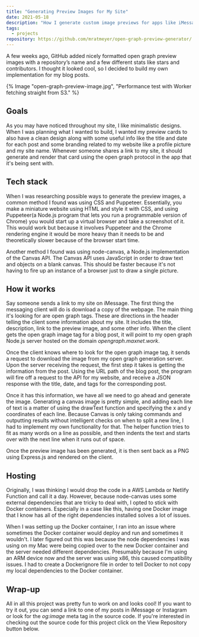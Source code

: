 ```yaml
---
title: "Generating Preview Images for My Site"
date: 2021-05-18
description: "How I generate custom image previews for apps like iMessage and Signal."
tags:
  - projects
repository: https://github.com/mratmeyer/open-graph-preview-generator/
---
```

A few weeks ago, GitHub added nicely formatted open graph preview images with a repository’s name and a few different stats like stars and contributors. I thought it looked cool, so I decided to build my own implementation for my blog posts.

{% Image "open-graph-preview-image.jpg", "Performance test with Worker fetching straight from S3." %}

## Goals

As you may have noticed throughout my site, I like minimalistic designs. When I was planning what I wanted to build, I wanted my preview cards to also have a clean design along with some useful info like the title and date for each post and some branding related to my website like a profile picture and my site name. Whenever someone shares a link to my site, it should generate and render that card using the open graph protocol in the app that it's being sent with.

## Tech stack

When I was researching possible ways to generate the preview images, a common method I found was using CSS and Puppeteer. Essentially, you make a miniature website using HTML and style it with CSS, and using Puppeteer(a Node.js program that lets you run a programmable version of Chrome) you would start up a virtual browser and take a screenshot of it. This would work but because it involves Puppeteer and the Chrome rendering engine it would be more heavy than it needs to be and theoretically slower because of the browser start time.

Another method I found was using node-canvas, a Node.js implementation of the Canvas API. The Canvas API uses JavaScript in order to draw text and objects on a blank canvas. This should be faster because it's not having to fire up an instance of a browser just to draw a single picture.

## How it works

Say someone sends a link to my site on iMessage. The first thing the messaging client will do is download a copy of the webpage. The main thing it's looking for are open graph tags. These are directions in the header telling the client some information about my site. It includes the title, description, link to the preview image, and some other info. When the client gets the open graph image tag for a blog post, it will point to my open graph Node.js server hosted on the domain *opengraph.maxnet.work*.

Once the client knows where to look for the open graph image tag, it sends a request to download the image from my open graph generation server. Upon the server receiving the request, the first step it takes is getting the information from the post. Using the URL path of the blog post, the program will fire off a request to the API for my website, and receive a JSON response with the title, date, and tags for the corresponding post.

Once it has this information, we have all we need to go ahead and generate the image. Generating a canvas image is pretty simple, and adding each line of text is a matter of using the drawText function and specifying the x and y coordinates of each line. Because Canvas is only taking commands and outputting results without intelligent checks on when to split a new line, I had to implement my own functionality for that. The helper function tries to fit as many words on a line as possible, and then indents the text and starts over with the next line when it runs out of space.

Once the preview image has been generated, it is then sent back as a PNG using Express.js and rendered on the client.

## Hosting

Originally, I was thinking I would drop the code in a AWS Lambda or Netlify Function and call it a day. However, because node-canvas uses some external dependencies that are tricky to deal with, I opted to stick with Docker containers. Especially in a case like this, having one Docker image that I know has all of the right dependencies installed solves a lot of issues.

When I was setting up the Docker container, I ran into an issue where sometimes the Docker container would deploy and run and sometimes it wouldn't. I later figured out this was because the node dependencies I was using on my Mac were being copied over to the new Docker container and the server needed different dependencies. Presumably because I'm using an ARM device now and the server was using x86, this caused compatibility issues. I had to create a Dockerignore file in order to tell Docker to not copy my local dependencies to the Docker container.

## Wrap-up

All in all this project was pretty fun to work on and looks cool! If you want to try it out, you can send a link to one of my posts in iMessage or Instagram or look for the *og:image* meta tag in the source code. If you're interested in checking out the source code for this project click on the View Repository button below.

